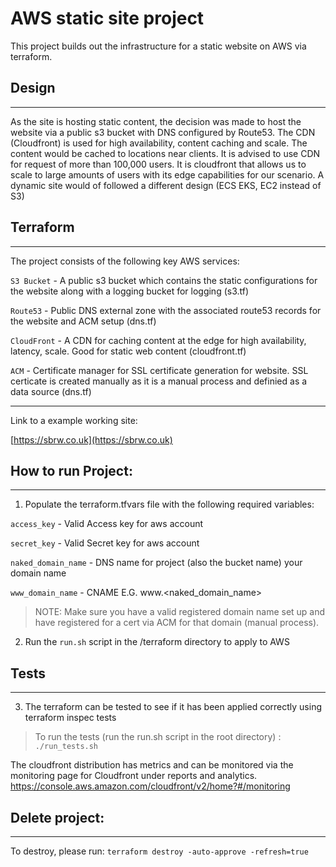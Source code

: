 # AWS static site project 

This project builds out the infrastructure for a static website on AWS via terraform.

## Design
***
As the site is hosting static content, the decision was made to host the website via a public s3 bucket with DNS configured by Route53. The CDN (Cloudfront) is used for high availability, content caching and scale. The content would be cached to locations near clients. It is advised to use CDN for request of more than 100,000 users. It is cloudfront that allows us to scale to large amounts of users with its edge capabilities for our scenario. A dynamic site would of followed a different design (ECS EKS, EC2 instead of S3)

## Terraform
***
The project consists of the following key AWS services:

 `S3 Bucket` - A public s3 bucket which contains the static configurations for the website along with a logging bucket for logging (s3.tf)

 `Route53` -  Public DNS external zone with the associated route53 records for the website and ACM setup (dns.tf)

 `CloudFront` - A CDN for caching content at the edge for high availability, latency, scale. Good for static web content (cloudfront.tf)

 `ACM` - Certificate manager for SSL certificate generation for website. SSL certicate is created manually as it is a manual process and definied as a data source (dns.tf)

 
***

Link to a example working site:

[https://sbrw.co.uk](https://sbrw.co.uk)


## How to run Project:
***

1) Populate the terraform.tfvars file with the following required variables:

`access_key` - Valid Access key for aws account

`secret_key` - Valid Secret key for aws account

`naked_domain_name` - DNS name for project (also the bucket name) your domain name

`www_domain_name` - CNAME E.G. www.<naked_domain_name>

> NOTE: Make sure you have a valid registered domain name set up and have registered for a cert via ACM for that domain (manual process).

2) Run the `run.sh` script in the /terraform directory to apply to AWS

## Tests
***

3) The terraform can be tested to see if it has been applied correctly using terraform inspec tests

> To run the tests (run the run.sh script in the root directory) :  `./run_tests.sh`

The cloudfront distribution has metrics and can be monitored via the monitoring page for Cloudfront under reports and analytics.
https://console.aws.amazon.com/cloudfront/v2/home?#/monitoring

## Delete project:
***
To destroy, please run:  `terraform destroy -auto-approve -refresh=true`
